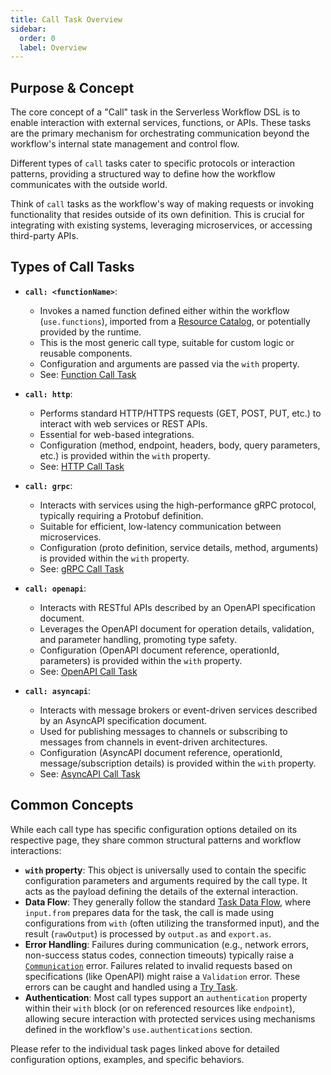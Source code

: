 ```yaml
---
title: Call Task Overview
sidebar:
  order: 0
  label: Overview
---
```

<!-- Examples are validated -->

## Purpose & Concept

The core concept of a "Call" task in the Serverless Workflow DSL is to enable interaction with external services, functions, or APIs. These tasks are the primary mechanism for orchestrating communication beyond the workflow's internal state management and control flow.

Different types of `call` tasks cater to specific protocols or interaction patterns, providing a structured way to define how the workflow communicates with the outside world.

Think of `call` tasks as the workflow's way of making requests or invoking functionality that resides outside of its own definition. This is crucial for integrating with existing systems, leveraging microservices, or accessing third-party APIs.

## Types of Call Tasks

*   **`call: <functionName>`**:
    *   Invokes a named function defined either within the workflow (`use.functions`), imported from a [Resource Catalog](dsl-resource-catalog.md), or potentially provided by the runtime.
    *   This is the most generic call type, suitable for custom logic or reusable components.
    *   Configuration and arguments are passed via the `with` property.
    *   See: [Function Call Task](dsl-call-function.md)

*   **`call: http`**:
    *   Performs standard HTTP/HTTPS requests (GET, POST, PUT, etc.) to interact with web services or REST APIs.
    *   Essential for web-based integrations.
    *   Configuration (method, endpoint, headers, body, query parameters, etc.) is provided within the `with` property.
    *   See: [HTTP Call Task](dsl-call-http.md)

*   **`call: grpc`**:
    *   Interacts with services using the high-performance gRPC protocol, typically requiring a Protobuf definition.
    *   Suitable for efficient, low-latency communication between microservices.
    *   Configuration (proto definition, service details, method, arguments) is provided within the `with` property.
    *   See: [gRPC Call Task](dsl-call-grpc.md)

*   **`call: openapi`**:
    *   Interacts with RESTful APIs described by an OpenAPI specification document.
    *   Leverages the OpenAPI document for operation details, validation, and parameter handling, promoting type safety.
    *   Configuration (OpenAPI document reference, operationId, parameters) is provided within the `with` property.
    *   See: [OpenAPI Call Task](dsl-call-openapi.md)

*   **`call: asyncapi`**:
    *   Interacts with message brokers or event-driven services described by an AsyncAPI specification document.
    *   Used for publishing messages to channels or subscribing to messages from channels in event-driven architectures.
    *   Configuration (AsyncAPI document reference, operationId, message/subscription details) is provided within the `with` property.
    *   See: [AsyncAPI Call Task](dsl-call-asyncapi.md)

## Common Concepts

While each call type has specific configuration options detailed on its respective page, they share common structural patterns and workflow interactions:

*   **`with` property**: This object is universally used to contain the specific configuration parameters and arguments required by the call type. It acts as the payload defining the details of the external interaction.
*   **Data Flow**: They generally follow the standard [Task Data Flow](dsl-data-flow.md), where `input.from` prepares data for the task, the call is made using configurations from `with` (often utilizing the transformed input), and the result (`rawOutput`) is processed by `output.as` and `export.as`.
*   **Error Handling**: Failures during communication (e.g., network errors, non-success status codes, connection timeouts) typically raise a [`Communication`](dsl-error-handling.md#standard-error-types) error. Failures related to invalid requests based on specifications (like OpenAPI) might raise a `Validation` error. These errors can be caught and handled using a [Try Task](dsl-task-try.md).
*   **Authentication**: Most call types support an `authentication` property within their `with` block (or on referenced resources like `endpoint`), allowing secure interaction with protected services using mechanisms defined in the workflow's `use.authentications` section.

Please refer to the individual task pages linked above for detailed configuration options, examples, and specific behaviors. 